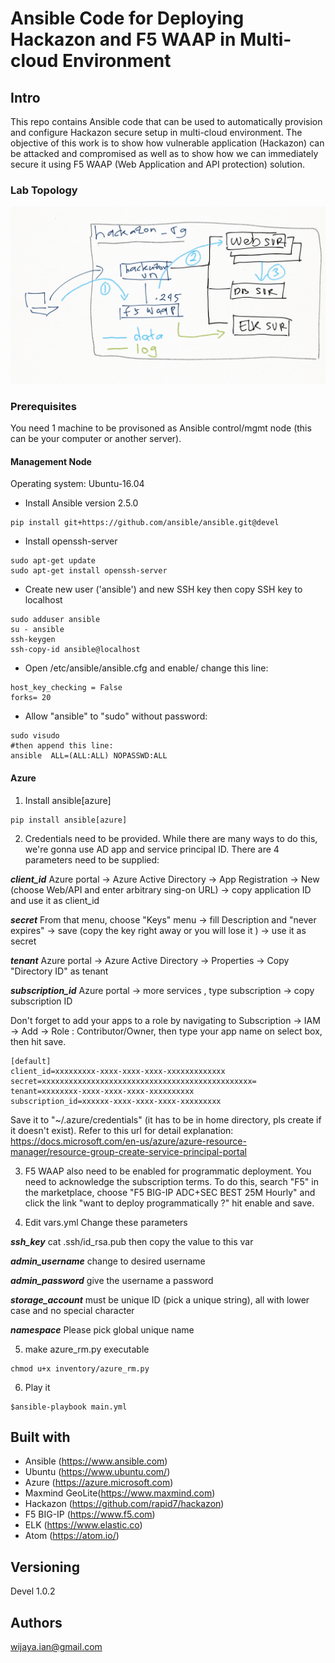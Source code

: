 
# Ansible Code for Deploying Hackazon and F5 WAAP in Multi-cloud Environment

## Intro
This repo contains Ansible code that can be used to automatically provision and configure Hackazon secure setup in multi-cloud environment. The objective of this work is to show how vulnerable application (Hackazon) can be attacked and compromised as well as to show how we can immediately secure it using F5 WAAP (Web Application and API protection) solution.

### Lab Topology
  ![Lab Topology](https://raw.githubusercontent.com/ianwijaya/hackazon-iac/master/README/lab-topology.png)

### Prerequisites
You need 1 machine to be provisoned as Ansible control/mgmt node (this can be your computer or another server).

#### Management Node
Operating system: Ubuntu-16.04

- Install Ansible version 2.5.0
```
pip install git+https://github.com/ansible/ansible.git@devel
```
- Install openssh-server
```
sudo apt-get update
sudo apt-get install openssh-server
```
- Create new user ('ansible') and new SSH key then copy SSH key to localhost
```
sudo adduser ansible
su - ansible
ssh-keygen
ssh-copy-id ansible@localhost
```
- Open /etc/ansible/ansible.cfg and enable/ change this line:
```
host_key_checking = False
forks= 20
```
- Allow "ansible" to "sudo" without password:
```
sudo visudo
#then append this line:
ansible  ALL=(ALL:ALL) NOPASSWD:ALL
```

#### Azure
1. Install ansible[azure]
```
pip install ansible[azure]
```

2. Credentials need to be provided. While there are many ways to do this, we're gonna use AD app and service principal ID.
There are 4 parameters need to be supplied:

***client_id***
Azure portal -> Azure Active Directory -> App Registration -> New (choose Web/API and enter arbitrary sing-on URL) -> copy application ID and use it as client_id

***secret***
From that menu, choose "Keys" menu -> fill Description and "never expires" -> save (copy the key right away or you will lose it ) -> use it as secret

***tenant***
Azure portal -> Azure Active Directory -> Properties -> Copy "Directory ID" as tenant

***subscription_id***
Azure portal -> more services , type subscription -> copy subscription ID

Don't forget to add your apps to a role by navigating to Subscription  -> IAM -> Add -> Role : Contributor/Owner, then type your app name on select box, then hit save.

```
[default]
client_id=xxxxxxxxx-xxxx-xxxx-xxxx-xxxxxxxxxxxxx
secret=xxxxxxxxxxxxxxxxxxxxxxxxxxxxxxxxxxxxxxxxxxxxxxx=
tenant=xxxxxxxx-xxxx-xxxx-xxxx-xxxxxxxxxx
subscription_id=xxxxxx-xxxx-xxxx-xxxx-xxxxxxxxx
```

Save it to "~/.azure/credentials" (it has to be in home directory, pls create if it doesn't exist). Refer to this url for detail explanation:
https://docs.microsoft.com/en-us/azure/azure-resource-manager/resource-group-create-service-principal-portal

3. F5 WAAP also need to be enabled for programmatic deployment. You need to acknowledge the subscription terms.
To do this, search "F5" in the marketplace, choose "F5 BIG-IP ADC+SEC BEST 25M Hourly" and click the link "want to deploy programmatically ?" hit enable and save.  

4. Edit vars.yml
Change these parameters

***ssh_key***
cat .ssh/id_rsa.pub then copy the value to this var

***admin_username***
change to desired username

***admin_password***
give the username a password

***storage_account***
must be unique ID (pick a unique string), all with lower case and no special character

***namespace***
Please pick global unique name

5. make azure_rm.py executable
```
chmod u+x inventory/azure_rm.py
```
6. Play it
```
$ansible-playbook main.yml
```
## Built with

* Ansible (https://www.ansible.com)
* Ubuntu (https://www.ubuntu.com/)
* Azure (https://azure.microsoft.com)
* Maxmind GeoLite(https://www.maxmind.com)
* Hackazon (https://github.com/rapid7/hackazon)
* F5 BIG-IP (https://www.f5.com)
* ELK (https://www.elastic.co)
* Atom (https://atom.io/)

## Versioning
Devel 1.0.2

## Authors
wijaya.ian@gmail.com
